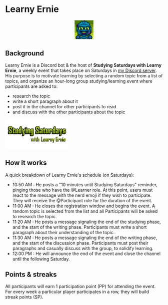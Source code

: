 # Learny Ernie

<p align="center"><img style="width:12%" src="https://github.com/Dechrissen/learny-ernie/blob/master/assets/ernie.png" alt="Learny Ernie icon"></img></p>

## Background

Learny Ernie is a Discord bot & the host of **Studying Saturdays with Learny Ernie**, a weekly event that takes place on Saturdays in [my Discord server](https://discord.gg/SB52VWvwRY). His purpose is to motivate learning by selecting a random topic from a list of topics, and organize an hour-long group studying/learning event where participants are asked to:

- research the topic
- write a short paragraph about it
- post it in the channel for other participants to read
- and discuss with the other participants about the topic

<p align="left"><img style="width:40%" src="https://github.com/Dechrissen/learny-ernie/blob/master/assets/studying-saturdays-logo.png" alt="Studying Saturdays logo"></img></p>

## How it works

A quick breakdown of Learny Ernie's schedule (on Saturdays):

- 10:50 AM : He posts a "10 minutes until Studying Saturdays" reminder, pinging those who have the @Learner role. At this point, users must react to the message with the nerd emoji if they wish to participate. They will receive the @Participant role for the duration of the event.
- 11:00 AM : He closes the registration window and begins the event. A random topic is selected from the list and all Participants will be asked to research the topic.
- 11:20 AM : He posts a message signaling the end of the studying phase, and the start of the writing phase. Participants must write a short paragraph about their understanding of the topic.
- 11:30 AM : He posts a message signaling the end of the writing phase, and the start of the discussion phase. Participants must post their paragraphs and casually discuss with the group, to solidify learning.
- 12:00 PM : He will announce the end of the event and close the channel until the following Saturday.

## Points & streaks

All participants will earn 1 participation point (PP) for attending the event. For every week a particular player participates in a row, they will build streak points (SP).
